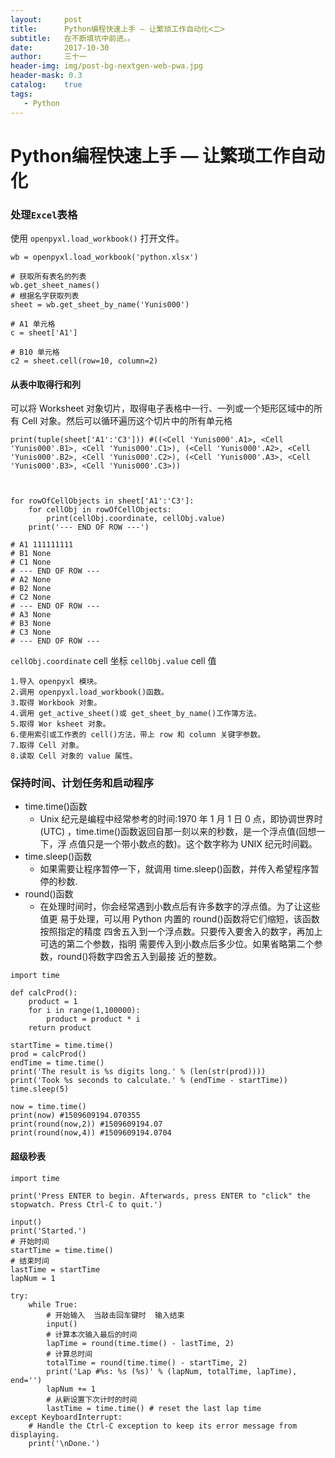 ```yaml
---
layout:     post
title:      Python编程快速上手 — 让繁琐工作自动化<二>
subtitle:   在不断填坑中前进。。
date:       2017-10-30
author:     三十一
header-img: img/post-bg-nextgen-web-pwa.jpg
header-mask: 0.3
catalog:    true
tags:
   - Python
---
```


# Python编程快速上手 — 让繁琐工作自动化

### 处理`Excel`表格

使用 `openpyxl.load_workbook()` 打开文件。


```
wb = openpyxl.load_workbook('python.xlsx')

# 获取所有表名的列表
wb.get_sheet_names()
# 根据名字获取列表
sheet = wb.get_sheet_by_name('Yunis000')

# A1 单元格
c = sheet['A1']

# B10 单元格
c2 = sheet.cell(row=10, column=2)
```

#### 从表中取得行和列

可以将 Worksheet 对象切片，取得电子表格中一行、一列或一个矩形区域中的所有 Cell 对象。然后可以循环遍历这个切片中的所有单元格



```
print(tuple(sheet['A1':'C3'])) #((<Cell 'Yunis000'.A1>, <Cell 'Yunis000'.B1>, <Cell 'Yunis000'.C1>), (<Cell 'Yunis000'.A2>, <Cell 'Yunis000'.B2>, <Cell 'Yunis000'.C2>), (<Cell 'Yunis000'.A3>, <Cell 'Yunis000'.B3>, <Cell 'Yunis000'.C3>))



for rowOfCellObjects in sheet['A1':'C3']:
    for cellObj in rowOfCellObjects:
        print(cellObj.coordinate, cellObj.value)
    print('--- END OF ROW ---')

# A1 111111111
# B1 None
# C1 None
# --- END OF ROW ---
# A2 None
# B2 None
# C2 None
# --- END OF ROW ---
# A3 None
# B3 None
# C3 None
# --- END OF ROW ---
```

`cellObj.coordinate` cell 坐标
`cellObj.value` cell 值


```
1.导入 openpyxl 模块。2.调用 openpyxl.load_workbook()函数。3.取得 Workbook 对象。4.调用 get_active_sheet()或 get_sheet_by_name()工作簿方法。 
5.取得 Wor ksheet 对象。6.使用索引或工作表的 cell()方法，带上 row 和 column 关键字参数。 
7.取得 Cell 对象。8.读取 Cell 对象的 value 属性。
```

### 保持时间、计划任务和启动程序

* time.time()函数
    - Unix 纪元是编程中经常参考的时间:1970 年 1 月 1 日 0 点，即协调世界时(UTC) ，time.time()函数返回自那一刻以来的秒数，是一个浮点值(回想一下，浮 点值只是一个带小数点的数)。这个数字称为 UNIX 纪元时间戳。
* time.sleep()函数
    - 如果需要让程序暂停一下，就调用 time.sleep()函数，并传入希望程序暂停的秒数.
* round()函数
    - 在处理时间时，你会经常遇到小数点后有许多数字的浮点值。为了让这些值更 易于处理，可以用 Python 内置的 round()函数将它们缩短，该函数按照指定的精度 四舍五入到一个浮点数。只要传入要舍入的数字，再加上可选的第二个参数，指明 需要传入到小数点后多少位。如果省略第二个参数，round()将数字四舍五入到最接 近的整数。
    


```
import time

def calcProd():
    product = 1
    for i in range(1,100000):
        product = product * i
    return product

startTime = time.time()
prod = calcProd()
endTime = time.time()
print('The result is %s digits long.' % (len(str(prod))))
print('Took %s seconds to calculate.' % (endTime - startTime))
time.sleep(5)

now = time.time()
print(now) #1509609194.070355
print(round(now,2)) #1509609194.07
print(round(now,4)) #1509609194.0704

```


#### 超级秒表

```
import time

print('Press ENTER to begin. Afterwards, press ENTER to "click" the stopwatch. Press Ctrl-C to quit.')

input()
print('Started.')
# 开始时间
startTime = time.time()
# 结束时间
lastTime = startTime
lapNum = 1

try:
    while True:
        # 开始输入  当敲击回车键时  输入结束
        input()
        # 计算本次输入最后的时间
        lapTime = round(time.time() - lastTime, 2)
        # 计算总时间
        totalTime = round(time.time() - startTime, 2)
        print('Lap #%s: %s (%s)' % (lapNum, totalTime, lapTime), end='')
        lapNum += 1
        # 从新设置下次计时的时间
        lastTime = time.time() # reset the last lap time
except KeyboardInterrupt:
    # Handle the Ctrl-C exception to keep its error message from displaying.
    print('\nDone.')

```

